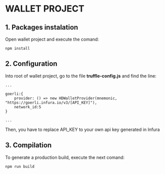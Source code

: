 # WALLET PROJECT
## 1. Packages instalation
Open wallet project and execute the comand:

```JS
npm install
```

## 2. Configuration

Into root of wallet project, go to the file <b>truffle-config.js</b> and find the line:
```JS
...

goerli:{
    provider: () => new HDWalletProvider(mnemonic, "https://goerli.infura.io/v3/[API_KEY]"),
    network_id:5
}

...
```

Then, you have to replace API_KEY to your own api key generated in Infura


## 3. Compilation
To generate a production build, execute the next comand:

```JS
npm run build
```
